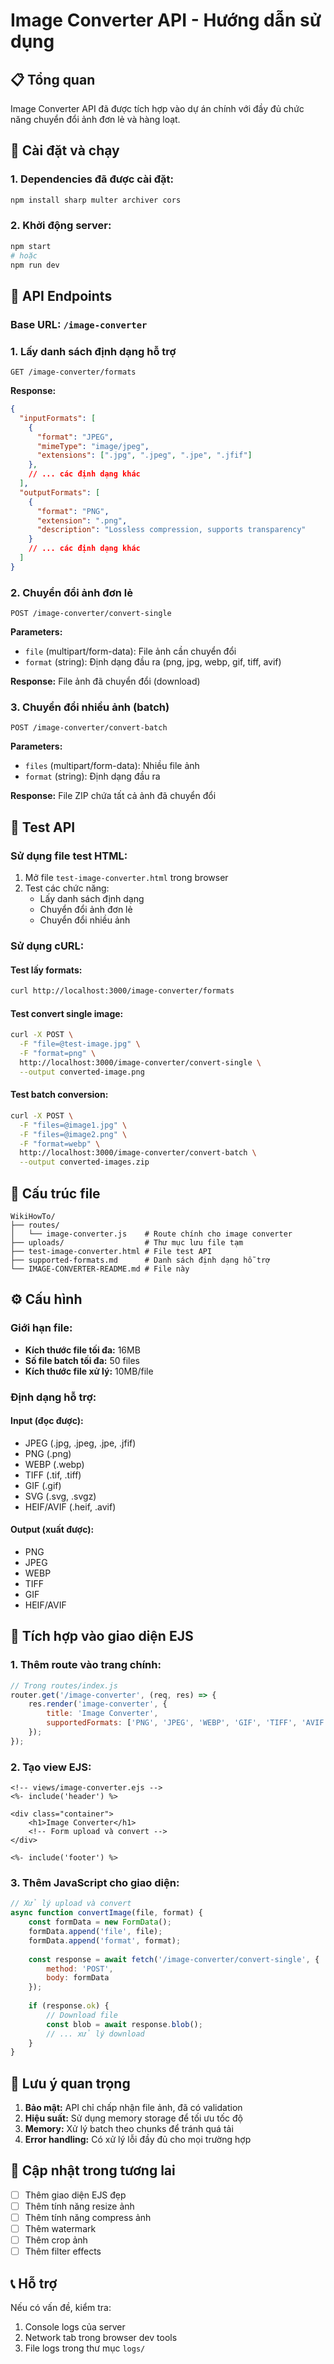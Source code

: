 # Image Converter API - Hướng dẫn sử dụng

## 📋 Tổng quan
Image Converter API đã được tích hợp vào dự án chính với đầy đủ chức năng chuyển đổi ảnh đơn lẻ và hàng loạt.

## 🚀 Cài đặt và chạy

### 1. Dependencies đã được cài đặt:
```bash
npm install sharp multer archiver cors
```

### 2. Khởi động server:
```bash
npm start
# hoặc
npm run dev
```

## 🔗 API Endpoints

### Base URL: `/image-converter`

### 1. Lấy danh sách định dạng hỗ trợ
```
GET /image-converter/formats
```

**Response:**
```json
{
  "inputFormats": [
    {
      "format": "JPEG",
      "mimeType": "image/jpeg",
      "extensions": [".jpg", ".jpeg", ".jpe", ".jfif"]
    },
    // ... các định dạng khác
  ],
  "outputFormats": [
    {
      "format": "PNG",
      "extension": ".png",
      "description": "Lossless compression, supports transparency"
    }
    // ... các định dạng khác
  ]
}
```

### 2. Chuyển đổi ảnh đơn lẻ
```
POST /image-converter/convert-single
```

**Parameters:**
- `file` (multipart/form-data): File ảnh cần chuyển đổi
- `format` (string): Định dạng đầu ra (png, jpg, webp, gif, tiff, avif)

**Response:** File ảnh đã chuyển đổi (download)

### 3. Chuyển đổi nhiều ảnh (batch)
```
POST /image-converter/convert-batch
```

**Parameters:**
- `files` (multipart/form-data): Nhiều file ảnh
- `format` (string): Định dạng đầu ra

**Response:** File ZIP chứa tất cả ảnh đã chuyển đổi

## 🧪 Test API

### Sử dụng file test HTML:
1. Mở file `test-image-converter.html` trong browser
2. Test các chức năng:
   - Lấy danh sách định dạng
   - Chuyển đổi ảnh đơn lẻ
   - Chuyển đổi nhiều ảnh

### Sử dụng cURL:

#### Test lấy formats:
```bash
curl http://localhost:3000/image-converter/formats
```

#### Test convert single image:
```bash
curl -X POST \
  -F "file=@test-image.jpg" \
  -F "format=png" \
  http://localhost:3000/image-converter/convert-single \
  --output converted-image.png
```

#### Test batch conversion:
```bash
curl -X POST \
  -F "files=@image1.jpg" \
  -F "files=@image2.png" \
  -F "format=webp" \
  http://localhost:3000/image-converter/convert-batch \
  --output converted-images.zip
```

## 📁 Cấu trúc file

```
WikiHowTo/
├── routes/
│   └── image-converter.js    # Route chính cho image converter
├── uploads/                  # Thư mục lưu file tạm
├── test-image-converter.html # File test API
├── supported-formats.md      # Danh sách định dạng hỗ trợ
└── IMAGE-CONVERTER-README.md # File này
```

## ⚙️ Cấu hình

### Giới hạn file:
- **Kích thước file tối đa:** 16MB
- **Số file batch tối đa:** 50 files
- **Kích thước file xử lý:** 10MB/file

### Định dạng hỗ trợ:

#### Input (đọc được):
- JPEG (.jpg, .jpeg, .jpe, .jfif)
- PNG (.png)
- WEBP (.webp)
- TIFF (.tif, .tiff)
- GIF (.gif)
- SVG (.svg, .svgz)
- HEIF/AVIF (.heif, .avif)

#### Output (xuất được):
- PNG
- JPEG
- WEBP
- TIFF
- GIF
- HEIF/AVIF

## 🔧 Tích hợp vào giao diện EJS

### 1. Thêm route vào trang chính:
```javascript
// Trong routes/index.js
router.get('/image-converter', (req, res) => {
    res.render('image-converter', {
        title: 'Image Converter',
        supportedFormats: ['PNG', 'JPEG', 'WEBP', 'GIF', 'TIFF', 'AVIF']
    });
});
```

### 2. Tạo view EJS:
```ejs
<!-- views/image-converter.ejs -->
<%- include('header') %>

<div class="container">
    <h1>Image Converter</h1>
    <!-- Form upload và convert -->
</div>

<%- include('footer') %>
```

### 3. Thêm JavaScript cho giao diện:
```javascript
// Xử lý upload và convert
async function convertImage(file, format) {
    const formData = new FormData();
    formData.append('file', file);
    formData.append('format', format);
    
    const response = await fetch('/image-converter/convert-single', {
        method: 'POST',
        body: formData
    });
    
    if (response.ok) {
        // Download file
        const blob = await response.blob();
        // ... xử lý download
    }
}
```

## 🚨 Lưu ý quan trọng

1. **Bảo mật:** API chỉ chấp nhận file ảnh, đã có validation
2. **Hiệu suất:** Sử dụng memory storage để tối ưu tốc độ
3. **Memory:** Xử lý batch theo chunks để tránh quá tải
4. **Error handling:** Có xử lý lỗi đầy đủ cho mọi trường hợp

## 🔄 Cập nhật trong tương lai

- [ ] Thêm giao diện EJS đẹp
- [ ] Thêm tính năng resize ảnh
- [ ] Thêm tính năng compress ảnh
- [ ] Thêm watermark
- [ ] Thêm crop ảnh
- [ ] Thêm filter effects

## 📞 Hỗ trợ

Nếu có vấn đề, kiểm tra:
1. Console logs của server
2. Network tab trong browser dev tools
3. File logs trong thư mục `logs/`



